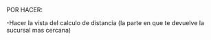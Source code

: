 POR HACER:

-Hacer la vista del calculo de distancia (la parte en que te devuelve la sucursal mas cercana)
